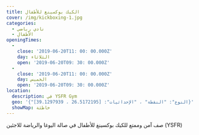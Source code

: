 ```yaml
---
title: الكيك بوكسينغ للأطفال
cover: /img/kickboxing-1.jpg
categories:
  - نادي رياضي
  - الأطفال
openingTimes:
  - 
    close: '2019-06-20T11: 00: 00.000Z'
    day: الثلاثاء
    open: '2019-06-20T09: 30: 00.000Z'
  - 
    close: '2019-06-20T11: 00: 00.000Z'
    day: الخميس
    open: '2019-06-20T09: 30: 00.000Z'
location:
  description: في YSFR Gym
  geo: '{"النوع": "النقطة" ، "الإحداثيات": [26.5172195 ، 39.1297939]}'
  showMap: خاطئة
---
```


صف آمن وممتع للكيك بوكسينغ للأطفال في صالة اليوغا والرياضة للاجئين (YSFR)